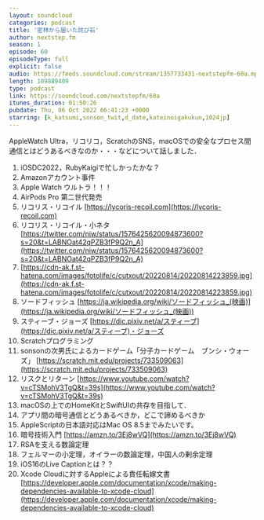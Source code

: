 ```yaml
---
layout: soundcloud
categories: podcast
title: '密林から届いた詫び石'
author: nextstep.fm
season: 1
episode: 60
episodeType: full
explicit: false
audio: https://feeds.soundcloud.com/stream/1357733431-nextstepfm-60a.mp3
length: 109889409
type: podcast
link: https://soundcloud.com/nextstepfm/60a
itunes_duration: 01:50:26
pubdate: Thu, 06 Oct 2022 06:41:23 +0000
starring: [k_katsumi,sonson_twit,d_date,kateinoigakukun,1024jp]
---
```


AppleWatch Ultra，リコリコ，ScratchのSNS，macOSでの安全なプロセス間通信とはどうあるべきなのか・・・などについて話しました．

1. iOSDC2022，RubyKaigiで忙しかったかな？
3. Amazonアカウント事件
4. Apple Watch ウルトラ！！！
5. AirPods Pro 第二世代発売
15. リコリス・リコイル [https://lycoris-recoil.com](https://lycoris-recoil.com)
16. リコリス・リコイル・小ネタ　[https://twitter.com/niw/status/1576425620094873600?s=20&t=LABNOat42qPZB3fP9Q2n_A](https://twitter.com/niw/status/1576425620094873600?s=20&t=LABNOat42qPZB3fP9Q2n_A)
17. [https://cdn-ak.f.st-hatena.com/images/fotolife/c/cutxout/20220814/20220814223859.jpg](https://cdn-ak.f.st-hatena.com/images/fotolife/c/cutxout/20220814/20220814223859.jpg)
18. ソードフィッシュ [https://ja.wikipedia.org/wiki/ソードフィッシュ_(映画)](https://ja.wikipedia.org/wiki/ソードフィッシュ_(映画))
19. スティーブ・ジョーズ [https://dic.pixiv.net/a/スティーブ](https://dic.pixiv.net/a/スティーブ)・ジョーズ
20. Scratchプログラミング
21. sonsonの次男氏によるカードゲーム「分子カードゲーム　ブンシ・ウォーズ」 [https://scratch.mit.edu/projects/733509063](https://scratch.mit.edu/projects/733509063)
22. リスクとリターン [https://www.youtube.com/watch?v=cTSMohV3TgQ&t=39s](https://www.youtube.com/watch?v=cTSMohV3TgQ&t=39s)
23. macOSの上でのHomeKitとSwiftUIの共存を目指して．
24. アプリ間の暗号通信とどうあるべきか，どこで諦めるべきか
25. AppleScriptの日本語対応はMac OS 8.5までみたいです。
26. 暗号技術入門 [https://amzn.to/3Ej8wVQ](https://amzn.to/3Ej8wVQ)
27. RSAを支える数論定理
28. フェルマーの小定理，オイラーの数論定理，中国人の剰余定理
29. iOS16のLive Captionとは？？
30. Xcode Cloudに対するAppleによる責任転嫁文書 [https://developer.apple.com/documentation/xcode/making-dependencies-available-to-xcode-cloud](https://developer.apple.com/documentation/xcode/making-dependencies-available-to-xcode-cloud)
